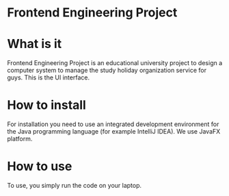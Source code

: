 # Frontend Engineering Project

# What is it
Frontend Engineering Project is an educational university project
to design a computer system to manage the study holiday organization service
for guys. This is the UI interface.

# How to install
For installation you need to use an integrated development environment for the Java 
programming language (for example IntelliJ IDEA). We use JavaFX platform. 

# How to use
To use, you simply run the code on your laptop.

